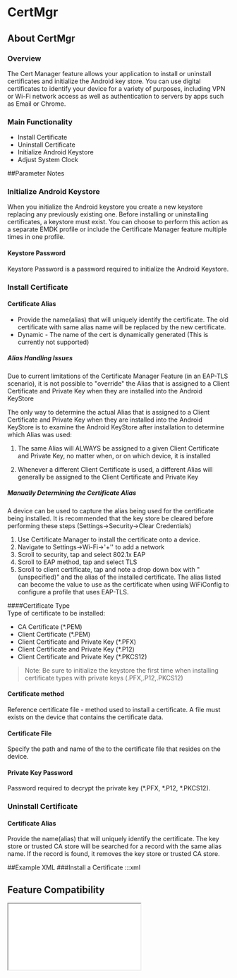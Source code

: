 # CertMgr

## About CertMgr

### Overview

The Cert Manager feature allows your application to install or uninstall certificates and initialize the Android key store. You can use digital certificates to identify your device for a variety of purposes, including VPN or Wi-Fi network access as well as authentication to servers by apps such as Email or Chrome. 

### Main Functionality

* Install Certificate
* Uninstall Certificate
* Initialize Android Keystore
* Adjust System Clock

##Parameter Notes
### Initialize Android Keystore
When you initialize the Android keystore you create a new keystore replacing any previously existing one.  Before installing or uninstalling certificates, a keystore must exist. You can choose to perform this action as a separate EMDK profile or include the Certificate Manager feature multiple times in one profile.

#### Keystore Password
Keystore Password is a password required to initialize the Android Keystore.

### Install Certificate

#### Certificate Alias

* Provide the name(alias) that will uniquely identify the certificate. The old certificate with same alias name will be replaced by the new certificate.
* Dynamic - The name of the cert is dynamically generated (This is currently not supported)

##### Alias Handling Issues
Due to current limitations of the Certificate Manager Feature (in an EAP-TLS scenario), it is not possible to "override" the Alias that is assigned to a Client Certificate and Private Key when they are installed into the Android KeyStore

The only way to determine the actual Alias that is assigned to a Client Certificate and Private Key when they are installed into the Android KeyStore is to examine the Android KeyStore after installation to determine which Alias was used:

1. The same Alias will ALWAYS be assigned to a given Client Certificate and Private Key, no matter when, or on which device, it is installed

2. Whenever a different Client Certificate is used, a different Alias will generally be assigned to the Client Certificate and Private Key

##### Manually Determining the Certificate Alias
A device can be used to capture the alias being used for the certificate being installed. It is recommended that the key store be cleared before performing these steps (Settings->Security->Clear Credentials)

1. Use Certificate Manager to install the certificate onto a device.
2. Navigate to Settings->Wi-Fi->'+'' to add a network
3. Scroll to security, tap and select 802.1x EAP
4. Scroll to EAP method, tap and select TLS
5. Scroll to client certificate, tap and note a drop down box with "(unspecified)" and the alias of the installed certificate. The alias listed can become the value to use as the certificate when using WiFiConfig to configure a profile that uses EAP-TLS.

####Certificate Type  
Type of certificate to be installed:

* CA Certificate (*.PEM)
* Client Certificate (*.PEM)
* Client Certificate and Private Key (*.PFX)
* Client Certificate and Private Key (*.P12)
* Client Certificate and Private Key (*.PKCS12)

>Note: Be sure to initialize the keystore the first time when installing certificate types with private keys (.PFX,.P12,.PKCS12)

#### Certificate method
Reference certificate file - method used to install a certificate. A file must exists on the device that contains the certificate data.

#### Certificate File
Specify the path and name of the to the certificate file that resides on the device.

#### Private Key Password
Password required to decrypt the private key (*.PFX, *.P12, *.PKCS12).

### Uninstall Certificate

#### Certificate Alias
Provide the name(alias) that will uniquely identify the certificate. The key store or trusted CA store will be searched for a record with the same alias name. If the record is found, it removes the key store or trusted CA store. 

##Example XML
###Install a Certificate
	:::xml
	<!-- Silently install the PFX file from the /enteprise/usr/persist folder -->
	<characteristic type="CertMgr" >
		<parm name="CertAction" value="1"/>
		<characteristic type="cert-details">
			<parm name="CertAlias" value="mxtest"/>
			<parm name="CertType" value="8"/>
			<parm name="CertMethod" value="2"/>
			<parm name="PfxFile" value="/enterprise/usr/persist/test.pfx"/>
			<parm name="PrivateKeyPassword" value="mobility"/>
		</characteristic>
	</characteristic>

## Feature Compatibility

<iframe src="compare.html#mx=4.3&csp=CertMgr&os=JB&embed=true"></iframe> 
